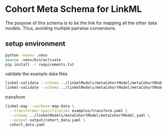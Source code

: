 # Cohort Meta Schema for LinkML

The purpose of this schema is to be the link for mapping all the other data models. Thus, avoiding multiple pairwise conversions.



## setup environment

```bash
python -mvenv .venv
source .venv/bin/activate
pip install -r requirements.txt
```

validate the example data files
```bash
linkml-validate --schema ../linkmlModels/metaCohortModel/metaCohortModel.yaml examples/cohort_data.yaml
linkml-validate --schema ../linkmlModels/metaCohortModel/metaCohortModel.yaml examples/cohort_data.csv --target-class Subject
```

transform
```bash
linkml-map --verbose map-data \
  --transformer-specification examples/transform.yaml \
  --schema ../linkmlModels/metaCohortModel/metaCohortModel.yaml \
  --output output/cohort_data.yaml \
  cohort_data.yaml
```
